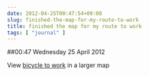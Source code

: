 ```yaml
---
date: 2012-04-25T00:47:54+09:00
slug: finished-the-map-for-my-route-to-work
title: finished the map for my route to work
tags: [ "journal" ]
---
```


##00:47 Wednesday 25 April 2012

  
View [bicycle to work](http://maps.google.com/maps/ms?msa=0&msid=217310242381509123565.0004be614ac03a09552bf&ie=UTF8&t=m&ll=35.590598,139.711075&spn=0.167513,0.102997&z=12&source=embed) in a larger map
